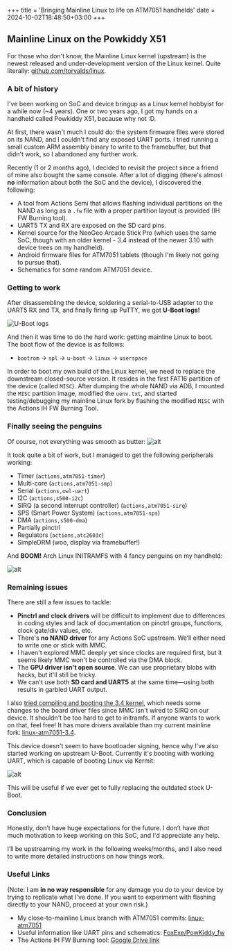 +++
title = 'Bringing Mainline Linux to life on ATM7051 handhelds'
date = 2024-10-02T18:48:50+03:00
+++
## Mainline Linux on the Powkiddy X51

For those who don't know, the Mainline Linux kernel (upstream) is the newest released and under-development version of the Linux kernel. Quite literally: [github.com/torvalds/linux](https://github.com/torvalds/linux).

### A bit of history

I've been working on SoC and device bringup as a Linux kernel hobbyist for a while now (~4 years). One or two years ago, I got my hands on a handheld called Powkiddy X51, because why not :D. 

At first, there wasn't much I could do: the system firmware files were stored on its NAND, and I couldn't find any exposed UART ports. I tried running a small custom ARM assembly binary to write to the framebuffer, but that didn't work, so I abandoned any further work.

Recently (1 or 2 months ago), I decided to revisit the project since a friend of mine also bought the same console. After a lot of digging (there's almost **no** information about both the SoC and the device), I discovered the following:

- A tool from Actions Semi that allows flashing individual partitions on the NAND as long as a `.fw` file with a proper partition layout is provided (IH FW Burning tool).
- UART5 TX and RX are exposed on the SD card pins.
- Kernel source for the NeoGeo Arcade Stick Pro (which uses the same SoC, though with an older kernel - 3.4 instead of the newer 3.10 with device trees on my handheld).
- Android firmware files for ATM7051 tablets (though I'm likely not going to pursue that).
- Schematics for some random ATM7051 device.

### Getting to work

After disassembling the device, soldering a serial-to-USB adapter to the UART5 RX and TX, and finally firing up PuTTY, we got **U-Boot logs!**

![U-Boot logs](/images/stockubootlogs-x51.png)

And then it was time to do the hard work: getting mainline Linux to boot. The boot flow of the device is as follows:

- `bootrom` → `spl` → `u-boot` → `linux` → `userspace`

In order to boot my own build of the Linux kernel, we need to replace the downstream closed-source version. It resides in the first FAT16 partition of the device (called `MISC`). After dumping the whole NAND via ADB, I mounted the `MISC` partition image, modified the `uenv.txt`, and started testing/debugging my mainline Linux fork by flashing the modified `MISC` with the Actions IH FW Burning Tool.

### Finally seeing the penguins

Of course, not everything was smooth as butter:
![alt](/images/notsosmooth-x51.png)

It took quite a bit of work, but I managed to get the following peripherals working:

- Timer (`actions,atm7051-timer`)
- Multi-core (`actions,atm7051-smp`)
- Serial (`actions,owl-uart`)
- I2C (`actions,s500-i2c`)
- SIRQ (a second interrupt controller) (`actions,atm7051-sirq`)
- SPS (Smart Power System) (`actions,atm7051-sps`)
- DMA (`actions,s500-dma`)
- Partially pinctrl
- Regulators (`actions,atc2603c`)
- SimpleDRM (woo, display via framebuffer!)

And **BOOM!** Arch Linux INITRAMFS with 4 fancy penguins on my handheld:

![alt](/images/bringing-mainline-linux-to-life-on-atm7051-handhelds-v0-rp5vjhpag0ld1.webp)

### Remaining issues

There are still a few issues to tackle:

- **Pinctrl and clock drivers** will be difficult to implement due to differences in coding styles and lack of documentation on pinctrl groups, functions, clock gate/div values, etc.
- There's **no NAND driver** for any Actions SoC upstream. We’ll either need to write one or stick with MMC.
- I haven't explored MMC deeply yet since clocks are required first, but it seems likely MMC won't be controlled via the DMA block.
- The **GPU driver isn't open source**. We can use proprietary blobs with hacks, but it'll still be tricky.
- We can't use both **SD card and UART5** at the same time—using both results in garbled UART output.

I also [tried compiling and booting the 3.4 kernel](https://imgur.com/BPyupV1), which needs some changes to the board driver files since MMC isn't wired to SIRQ on our device. It shouldn't be too hard to get to initramfs. If anyone wants to work on that, feel free! It has more drivers available than my current mainline fork: [linux-atm7051-3.4](https://github.com/ivoszbg/linux-atm7051-3.4).

This device doesn't seem to have bootloader signing, hence why I've also started working on upstream U-Boot. Currently it's booting with working UART, which is capable of booting Linux via Kermit:

![alt](/images/atm7051_u-boot.png)

This will be useful if we ever get to fully replacing the outdated stock U-Boot.

### Conclusion

Honestly, don’t have huge expectations for the future. I don’t have *that* much motivation to keep working on this SoC, and I'd appreciate any help.

I’ll be upstreaming my work in the following weeks/months, and I also need to write more detailed instructions on how things work.

### Useful Links

(Note: I am **in no way responsible** for any damage you do to your device by trying to replicate what I've done. If you want to experiment with flashing directly to your NAND, proceed at your own risk.)

- My close-to-mainline Linux branch with ATM7051 commits: [linux-atm7051](https://github.com/ivoszbg/linux/tree/v6.11rc2-atm7051)
- Useful information like UART pins and schematics: [FoxExe/PowKiddy_fw](https://github.com/FoxExe/PowKiddy_fw)
- The Actions IH FW Burning tool: [Google Drive link](https://drive.google.com/file/d/1rtRJhpKrM6H6nkps-zROSNV0WDQ3FAfS/view)

